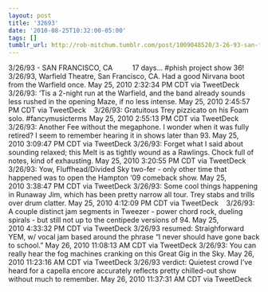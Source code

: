 ```yaml
---
layout: post
title: '32693'
date: '2010-08-25T10:32:00-05:00'
tags: []
tumblr_url: http://rob-mitchum.tumblr.com/post/1009048520/3-26-93-san-francisco-ca-17-days
---
```

3/26/93 - SAN FRANCISCO, CA
        
17 days… #phish project show 36! 3/26/93, Warfield Theatre, San Francisco, CA. Had a good Nirvana boot from the Warfield once. May 25, 2010 2:32:34 PM CDT via TweetDeck
3/26/93: ‘Tis a 2-night run at the Warfield, and the band already sounds less rushed in the opening Maze, if no less intense. May 25, 2010 2:45:57 PM CDT via TweetDeck
   3/26/93: Gratuitous Trey pizzicato on his Foam solo. #fancymusicterms May 25, 2010 2:55:13 PM CDT via TweetDeck
   3/26/93: Another Fee without the megaphone. I wonder when it was fully retired? I seem to remember hearing it in shows later than 93. May 25, 2010 3:09:47 PM CDT via TweetDeck
3/26/93: Forget what I said about sounding relaxed; this Melt is as tightly wound as a Rawlings. Chock full of notes, kind of exhausting. May 25, 2010 3:20:55 PM CDT via TweetDeck
3/26/93: Yow, Fluffhead/Divided Sky two-fer - only other time that happened was to open the Hampton ‘09 comeback show. May 25, 2010 3:38:47 PM CDT via TweetDeck 
3/26/93: Some cool things happening in Runaway Jim, which has been pretty narrow all tour. Trey stabs and trills over drum clatter. May 25, 2010 4:12:09 PM CDT via TweetDeck
   3/26/93: A couple distinct jam segments in Tweezer - power chord rock, dueling spirals - but still not up to the centipede versions of 94. May 25, 2010 4:33:32 PM CDT via TweetDeck
3/26/93 resumed: Straighforward YEM, w/ vocal jam based around the phrase “I never should have gone back to school.” <shrug> May 26, 2010 11:08:13 AM CDT via TweetDeck
3/26/93: You can really hear the fog machines cranking on this Great Gig in the Sky. May 26, 2010 11:23:16 AM CDT via TweetDeck
3/26/93 verdict: Quietest crowd I’ve heard for a capella encore accurately reflects pretty chilled-out show without much to remember. May 26, 2010 11:37:31 AM CDT via TweetDeck
